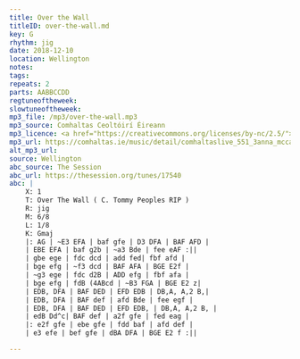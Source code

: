 ```yaml
---
title: Over the Wall
titleID: over-the-wall.md
key: G
rhythm: jig
date: 2018-12-10
location: Wellington
notes:
tags:
repeats: 2 
parts: AABBCCDD 
regtuneoftheweek:
slowtuneoftheweek:
mp3_file: /mp3/over-the-wall.mp3
mp3_source: Comhaltas Ceoltóirí Éireann
mp3_licence: <a href="https://creativecommons.org/licenses/by-nc/2.5/">CC-BY-NC-2.5</a>
mp3_url: https://comhaltas.ie/music/detail/comhaltaslive_551_3anna_mccarthy/
alt_mp3_url:
source: Wellington
abc_source: The Session
abc_url: https://thesession.org/tunes/17540
abc: |
    X: 1
    T: Over The Wall ( C. Tommy Peoples RIP )
    R: jig
    M: 6/8
    L: 1/8
    K: Gmaj
    |: AG | ~E3 EFA | baf gfe | D3 DFA | BAF AFD |
    | EBE EFA | baf g2b | ~a3 Bde | fee eAF :||
    | gbe ege | fdc dcd | add fed| fbf afd |
    | bge efg | ~f3 dcd | BAF AFA | BGE E2f |
    | ~g3 ege | fdc d2B | ADD efg | fbf afa |
    | bge efg | fdB (4ABcd | ~B3 FGA | BGE E2 z|
    | EDB, DFA | BAF DED | EFD EDB | DB,A, A,2 B,|
    | EDB, DFA | BAF def | afd Bde | fee egf |
    | EDB, DFA | BAF DED | EFD EDB, | DB,A, A,2 B, |
    | edB Dd^c| BAF def | a2f gfe | fed eag |
    |: e2f gfe | ebe gfe | fdd baf | afd def |
    | e3 efe | bef gfe | dBA DFA | BGE E2 f :||

---
```

